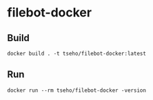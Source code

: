 # filebot-docker

## Build

```
docker build . -t tseho/filebot-docker:latest
```

## Run

```
docker run --rm tseho/filebot-docker -version
```
